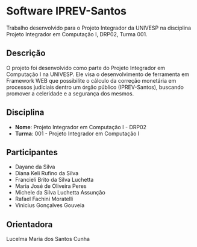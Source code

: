 # Software IPREV-Santos

Trabalho desenvolvido para o Projeto Integrador da UNIVESP na disciplina Projeto Integrador em Computação I, DRP02, Turma 001.

## Descrição

O projeto foi desenvolvido como parte do Projeto Integrador em Computação I na UNIVESP. Ele visa o desenvolvimento de ferramenta em Framework WEB que possibilite o cálculo da correção monetária em processos judiciais dentro um órgão público (IPREV-Santos), buscando promover a celeridade e a segurança dos mesmos.

## Disciplina

- **Nome**: Projeto Integrador em Computação I - DRP02
- **Turma**: 001 - Projeto Integrador em Computação I

## Participantes

- Dayane da Silva
- Diana Keli Rufino da Silva
- Francieli Brito da Silva Luchetta
- Maria José de Oliveira Peres
- Michele da Silva Luchetta Assunção
- Rafael Fachini Moratelli
- Vinicius Gonçalves Gouveia

## Orientadora

Lucelma Maria dos Santos Cunha


